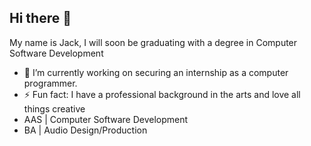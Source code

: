 ## Hi there 👋
My name is Jack, I will soon be graduating with a degree in Computer Software Development
- 🔭 I’m currently working on securing an internship as a computer programmer.
- ⚡ Fun fact: I have a professional background in the arts and love all things creative
- AAS | Computer Software Development
- BA  | Audio Design/Production

<!--
**lorenzje/lorenzje** is a ✨ _special_ ✨ repository because its `README.md` (this file) appears on your GitHub profile.

Here are some ideas to get you started:

- 🔭 I’m currently working on ...
- 🌱 I’m currently learning ...
- 👯 I’m looking to collaborate on ...
- 🤔 I’m looking for help with ...
- 💬 Ask me about ...
- 📫 How to reach me: ...
- 😄 Pronouns: ...
- ⚡ Fun fact: ...
-->
